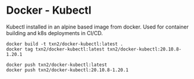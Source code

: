 # Docker - Kubectl

Kubectl installed in an alpine based image from docker. Used for container building and k8s deployments in CI/CD.

```
docker build -t txn2/docker-kubectl:latest .
docker tag txn2/docker-kubectl:latest txn2/docker-kubectl:20.10.8-1.20.1

docker push txn2/docker-kubectl:latest
docker push txn2/docker-kubectl:20.10.8-1.20.1
```
